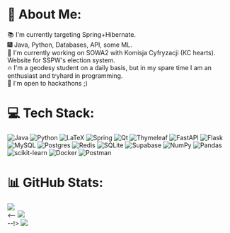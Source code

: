 # 💫 About Me:
:books: I'm currently targeting Spring+Hibernate.<br>:fireworks: Java, Python, Databases, API, some ML.<br>:open_hands: I'm currently working on SOWA2 with Komisja Cyfryzacji (KC hearts). Website for SSPW's election system.<br>:fire: I'm a geodesy student on a daily basis, but in my spare time I am an enthusiast and tryhard in programming.<br>:1st_place_medal: I'm open to hackathons ;)


# 💻 Tech Stack:
![Java](https://img.shields.io/badge/java-%23ED8B00.svg?style=for-the-badge&logo=java&logoColor=white) ![Python](https://img.shields.io/badge/python-3670A0?style=for-the-badge&logo=python&logoColor=ffdd54) ![LaTeX](https://img.shields.io/badge/latex-%23008080.svg?style=for-the-badge&logo=latex&logoColor=white) ![Spring](https://img.shields.io/badge/spring-%236DB33F.svg?style=for-the-badge&logo=spring&logoColor=white) ![Qt](https://img.shields.io/badge/Qt-%23217346.svg?style=for-the-badge&logo=Qt&logoColor=white) ![Thymeleaf](https://img.shields.io/badge/Thymeleaf-%23005C0F.svg?style=for-the-badge&logo=Thymeleaf&logoColor=white) ![FastAPI](https://img.shields.io/badge/FastAPI-005571?style=for-the-badge&logo=fastapi) ![Flask](https://img.shields.io/badge/flask-%23000.svg?style=for-the-badge&logo=flask&logoColor=white) ![MySQL](https://img.shields.io/badge/mysql-%2300f.svg?style=for-the-badge&logo=mysql&logoColor=white) ![Postgres](https://img.shields.io/badge/postgres-%23316192.svg?style=for-the-badge&logo=postgresql&logoColor=white) ![Redis](https://img.shields.io/badge/redis-%23DD0031.svg?style=for-the-badge&logo=redis&logoColor=white) ![SQLite](https://img.shields.io/badge/sqlite-%2307405e.svg?style=for-the-badge&logo=sqlite&logoColor=white) 	![Supabase](https://img.shields.io/badge/Supabase-3ECF8E?style=for-the-badge&logo=supabase&logoColor=white) ![NumPy](https://img.shields.io/badge/numpy-%23013243.svg?style=for-the-badge&logo=numpy&logoColor=white) ![Pandas](https://img.shields.io/badge/pandas-%23150458.svg?style=for-the-badge&logo=pandas&logoColor=white) ![scikit-learn](https://img.shields.io/badge/scikit--learn-%23F7931E.svg?style=for-the-badge&logo=scikit-learn&logoColor=white) ![Docker](https://img.shields.io/badge/docker-%230db7ed.svg?style=for-the-badge&logo=docker&logoColor=white) ![Postman](https://img.shields.io/badge/Postman-FF6C37?style=for-the-badge&logo=postman&logoColor=white)
# 📊 GitHub Stats:
![](https://github-readme-stats.vercel.app/api?username=patrykkondrat&theme=vue-dark&hide_border=false&include_all_commits=true&count_private=true)<br/>
<-- ![](https://github-readme-streak-stats.herokuapp.com/?user=patrykkondrat&theme=vue-dark&hide_border=false)<br/> --!>
![](https://github-readme-stats.vercel.app/api/top-langs/?username=patrykkondrat&theme=vue-dark&hide_border=false&include_all_commits=true&count_private=true&layout=compact)
